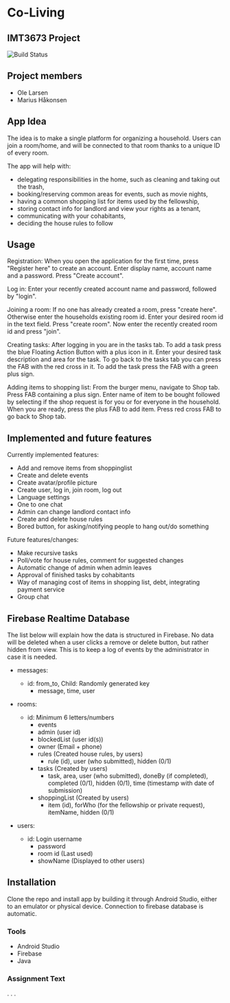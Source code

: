 # Co-Living
## IMT3673 Project

![Build Status](https://img.shields.io/badge/build-running-green.svg)

## Project members

- Ole Larsen
- Marius Håkonsen

## App Idea

The idea is to make a single platform for organizing a household. Users can join a room/home, and will be connected to that room thanks to a unique ID of every room.

The app will help with:
- delegating responsibilities in the home, such as cleaning and taking out the trash,
- booking/reserving common areas for events, such as movie nights,
- having a common shopping list for items used by the fellowship,
- storing contact info for landlord and view your rights as a tenant,
- communicating with your cohabitants,
- deciding the house rules to follow

## Usage

Registration:
When you open the application for the first time, press "Register here" to create an account. Enter display name, account name and a password. Press "Create account".

Log in:
Enter your recently created account name and password, followed by "login".

Joining a room:
If no one has already created a room, press "create here". Otherwise enter the households existing room id.
Enter your desired room id in the text field. Press "create room". Now enter the recently created room id and press "join".

Creating tasks:
After logging in you are in the tasks tab. To add a task press the blue Floating Action Button with a plus icon in it. Enter your desired task description and area for the task. To go back to the tasks tab you can press the FAB with the red cross in it. To add the task press the FAB with a green plus sign.

Adding items to shopping list:
From the burger menu, navigate to Shop tab. Press FAB containing a plus sign. Enter name of item to be bought followed by selecting if the shop request is for you or for everyone in the household. When you are ready, press the plus FAB to add item. Press red cross FAB to go back to Shop tab.


## Implemented and future features

Currently implemented features:
- Add and remove items from shoppinglist
- Create and delete events
- Create avatar/profile picture
- Create user, log in, join room, log out
- Language settings
- One to one chat
- Admin can change landlord contact info
- Create and delete house rules
- Bored button, for asking/notifying people to hang out/do something

Future features/changes:
- Make recursive tasks
- Poll/vote for house rules, comment for suggested changes
- Automatic change of admin when admin leaves
- Approval of finished tasks by cohabitants
- Way of managing cost of items in shopping list, debt, integrating payment service
- Group chat


## Firebase Realtime Database

The list below will explain how the data is structured in Firebase. No data will be deleted when a user clicks a remove or delete button, but rather hidden from view. This is to keep a log of events by the administrator in case it is needed.  

- messages:
    - id: from_to, Child: Randomly generated key
        - message, time, user

- rooms:
    - id: Minimum 6 letters/numbers
        - events
        - admin (user id)
        - blockedList (user id(s))
        - owner (Email + phone)
        - rules (Created house rules, by users)
            - rule (id), user (who submitted), hidden (0/1)
        - tasks (Created by users)
            - task, area, user (who submitted), doneBy (if completed), completed (0/1), hidden (0/1), time (timestamp with date of submission)
        - shoppingList (Created by users)
            - item (id), forWho (for the fellowship or private request), itemName, hidden (0/1)

- users:
    - id: Login username
        - password
        - room id (Last used)
        - showName (Displayed to other users)

## Installation

Clone the repo and install app by building it through Android Studio, either to an emulator or physical device. Connection to firebase database is automatic.

### Tools

* Android Studio
* Firebase
* Java

### Assignment Text

.
.
.
